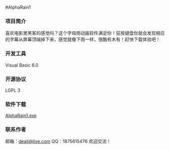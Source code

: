 #AlphaRain1

### 项目简介
喜欢电影里黑客的感觉吗？这个字母雨动画软件满足你！狂按键盘你就会发现相应的字幕从屏幕顶端掉下来，感觉就像下雨一样，很酷有木有！赶快下载体验吧！

### 开发工具
Visual Basic 6.0

### 开源协议
LGPL 3

### 软件下载
[AlphaRain1.exe](http://git.oschina.net/deali/AlphaRain1/attach_files/download?i=16543&u=http%3A%2F%2Ffiles.git.oschina.net%2Fgroup1%2FM00%2F00%2FA6%2FfMqNk1YaM_2APtJxAAA-APxsiZA416.exe%3Ftoken%3Db83230d00b0d8adfb46b37564210272e%26ts%3D1454419275%26attname%3DAlphaRain1.exe)

### 联系作者
邮箱：deali@live.com
QQ：1875615476
欢迎交流！